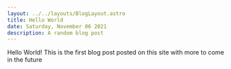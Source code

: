 ```yaml
---
layout: ../../layouts/BlogLayout.astro
title: Hello World
date: Saturday, November 06 2021
description: A random blog post
---
```


Hello World! This is the first blog post posted on this site with more to come in the future
